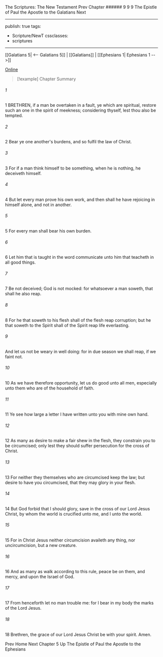 The Scriptures: The New Testament
Prev
Chapter ###### 9
9 9 The Epistle of Paul the Apostle to the Galatians
Next

---
publish: true
tags:
  - Scripture/NewT
cssclasses:
  - scriptures
---
[[Galatians 5| <-- Galatians 5]] | [[Galatians]] | [[Ephesians 1| Ephesians 1 -->]]

[Online](https://churchofjesuschrist.org/study/scriptures/nt/gal/6?lang=eng)

>[!example] Chapter Summary
>
###### 1
1 BRETHREN, if a man be overtaken in a fault, ye which are spiritual, restore such an one in the spirit of meekness; considering thyself, lest thou also be tempted.
###### 2
2 Bear ye one another's burdens, and so fulfil the law of Christ.
###### 3
3 For if a man think himself to be something, when he is nothing, he deceiveth himself.
###### 4
4 But let every man prove his own work, and then shall he have rejoicing in himself alone, and not in another.
###### 5
5 For every man shall bear his own burden.
###### 6
6 Let him that is taught in the word communicate unto him that teacheth in all good things.
###### 7
7 Be not deceived; God is not mocked: for whatsoever a man soweth, that shall he also reap.
###### 8
8 For he that soweth to his flesh shall of the flesh reap corruption; but he that soweth to the Spirit shall of the Spirit reap life everlasting.
###### 9
And let us not be weary in well doing: for in due season we shall reap, if we faint not.
###### 10
10 As we have therefore opportunity, let us do good unto all men, especially unto them who are of the household of faith.
###### 11
11 Ye see how large a letter I have written unto you with mine own hand.
###### 12
12 As many as desire to make a fair shew in the flesh, they constrain you to be circumcised; only lest they should suffer persecution for the cross of Christ.
###### 13
13 For neither they themselves who are circumcised keep the law; but desire to have you circumcised, that they may glory in your flesh.
###### 14
14 But God forbid that I should glory, save in the cross of our Lord Jesus Christ, by whom the world is crucified unto me, and I unto the world.
###### 15
15 For in Christ Jesus neither circumcision availeth any thing, nor uncircumcision, but a new creature.
###### 16
16 And as many as walk according to this rule, peace be on them, and mercy, and upon the Israel of God.
###### 17
17 From henceforth let no man trouble me: for I bear in my body the marks of the Lord Jesus.
###### 18
18 Brethren, the grace of our Lord Jesus Christ be with your spirit. Amen.

Prev
Home
Next
Chapter 5
Up
The Epistle of Paul the Apostle to the Ephesians



